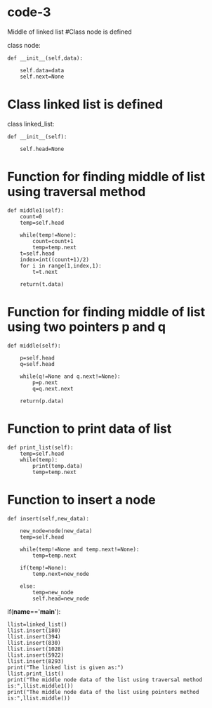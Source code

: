 # code-3
Middle of linked list
#Class node is defined

class node:

    def __init__(self,data):

        self.data=data
        self.next=None

# Class linked list is defined

class linked_list:

    def __init__(self):

        self.head=None
        
# Function for finding middle of list using traversal method

    def middle1(self):
        count=0
        temp=self.head

        while(temp!=None):
            count=count+1
            temp=temp.next
        t=self.head
        index=int((count+1)/2)
        for i in range(1,index,1):
            t=t.next
            
        return(t.data)

# Function for finding middle of list using two pointers p and q

    def middle(self):

        p=self.head
        q=self.head

        while(q!=None and q.next!=None):
            p=p.next
            q=q.next.next

        return(p.data)

# Function to print data of list

    def print_list(self):
        temp=self.head
        while(temp):
            print(temp.data)
            temp=temp.next

# Function to insert a node    

    def insert(self,new_data):

        new_node=node(new_data)
        temp=self.head

        while(temp!=None and temp.next!=None):
            temp=temp.next

        if(temp!=None):
            temp.next=new_node

        else:
            temp=new_node
            self.head=new_node


if(__name__=='__main__'):

    llist=linked_list()
    llist.insert(180)
    llist.insert(394)
    llist.insert(830)
    llist.insert(1028)
    llist.insert(5922)
    llist.insert(8293)
    print("The linked list is given as:")
    llist.print_list()
    print("The middle node data of the list using traversal method is:",llist.middle1())
    print("The middle node data of the list using pointers method is:",llist.middle())

            
            
        
            
